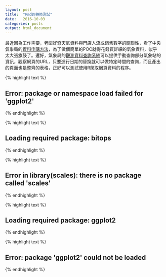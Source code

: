 ```yaml
---
layout: post
title:  "Rmd的轉換測試"
date:   2016-10-03
categories: posts
output: html_document
---
```


最近因為工作需要，老闆好奇天氣資料與門店人流或銷售數字的關聯性，看了中央氣象局的[資料申購方法](http://e-service.cwb.gov.tw/wdps/cwb_fee.htm)，為了做個簡單的POC就得花錢買詳細的氣象資料，似乎太大張旗鼓了。還好，氣象局的[觀測資料查詢系統](http://e-service.cwb.gov.tw/HistoryDataQuery/index.jsp)可以提供手動查詢部分氣象站的資訊，觀察網頁的URL，只要進行日期的替換就可以做特定時間的查詢，而且產出的頁面也是整齊的表格，正好可以測試使用R爬取網頁資料的程序。



{% highlight text %}
## Error: package or namespace load failed for 'ggplot2'
{% endhighlight %}



{% highlight text %}
## Loading required package: bitops
{% endhighlight %}



{% highlight text %}
## Error in library(scales): there is no package called 'scales'
{% endhighlight %}



{% highlight text %}
## Loading required package: ggplot2
{% endhighlight %}



{% highlight text %}
## Error: package 'ggplot2' could not be loaded
{% endhighlight %}



